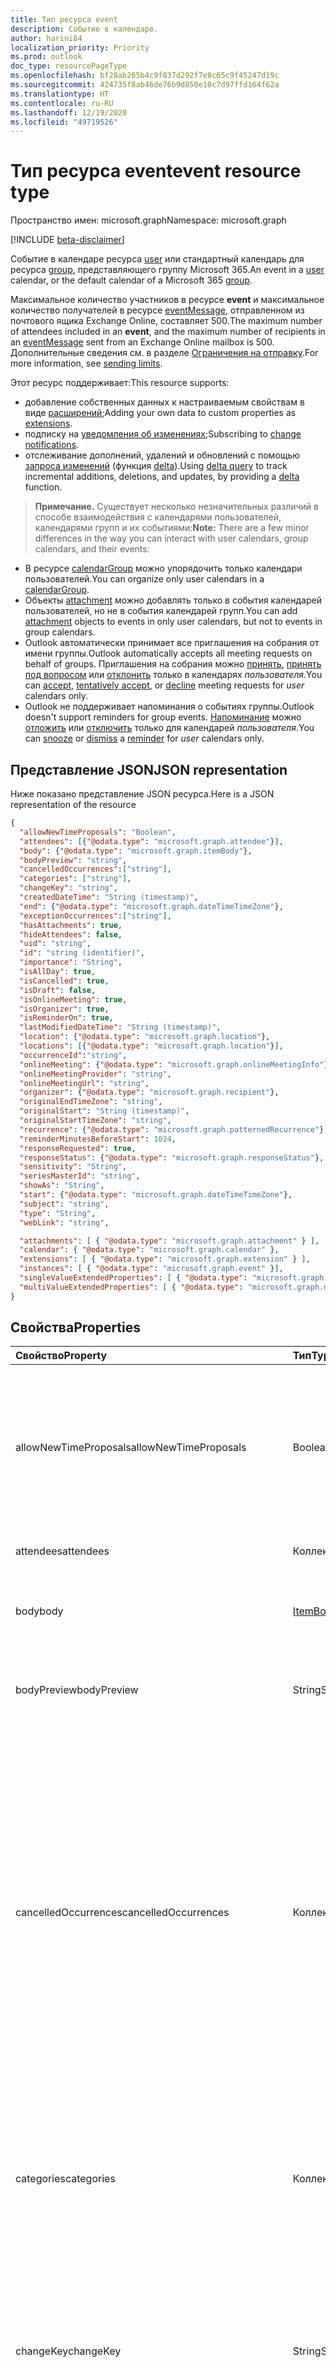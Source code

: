 ```yaml
---
title: Тип ресурса event
description: Событие в календаре.
author: harini84
localization_priority: Priority
ms.prod: outlook
doc_type: resourcePageType
ms.openlocfilehash: bf28ab265b4c9f837d292f7e8c65c9f45247d19c
ms.sourcegitcommit: 424735f8ab46de76b9d850e10c7d97ffd164f62a
ms.translationtype: HT
ms.contentlocale: ru-RU
ms.lasthandoff: 12/19/2020
ms.locfileid: "49719526"
---
```

# <a name="event-resource-type"></a><span data-ttu-id="b7db7-103">Тип ресурса event</span><span class="sxs-lookup"><span data-stu-id="b7db7-103">event resource type</span></span>

<span data-ttu-id="b7db7-104">Пространство имен: microsoft.graph</span><span class="sxs-lookup"><span data-stu-id="b7db7-104">Namespace: microsoft.graph</span></span>

[!INCLUDE [beta-disclaimer](../../includes/beta-disclaimer.md)]

<span data-ttu-id="b7db7-105">Событие в календаре ресурса [user](user.md) или стандартный календарь для ресурса [group](group.md), представляющего группу Microsoft 365.</span><span class="sxs-lookup"><span data-stu-id="b7db7-105">An event in a [user](user.md) calendar, or the default calendar of a Microsoft 365 [group](group.md).</span></span>

<span data-ttu-id="b7db7-106">Максимальное количество участников в ресурсе **event** и максимальное количество получателей в ресурсе [eventMessage](eventmessage.md), отправленном из почтового ящика Exchange Online, составляет 500.</span><span class="sxs-lookup"><span data-stu-id="b7db7-106">The maximum number of attendees included in an **event**, and the maximum number of recipients in an [eventMessage](eventmessage.md) sent from an Exchange Online mailbox is 500.</span></span> <span data-ttu-id="b7db7-107">Дополнительные сведения см. в разделе [Ограничения на отправку](/office365/servicedescriptions/exchange-online-service-description/exchange-online-limits#sending-limits).</span><span class="sxs-lookup"><span data-stu-id="b7db7-107">For more information, see [sending limits](/office365/servicedescriptions/exchange-online-service-description/exchange-online-limits#sending-limits).</span></span>

<span data-ttu-id="b7db7-108">Этот ресурс поддерживает:</span><span class="sxs-lookup"><span data-stu-id="b7db7-108">This resource supports:</span></span>

- <span data-ttu-id="b7db7-109">добавление собственных данных к настраиваемым свойствам в виде [расширений](/graph/extensibility-overview);</span><span class="sxs-lookup"><span data-stu-id="b7db7-109">Adding your own data to custom properties as [extensions](/graph/extensibility-overview).</span></span>
- <span data-ttu-id="b7db7-110">подписку на [уведомления об изменениях](/graph/webhooks);</span><span class="sxs-lookup"><span data-stu-id="b7db7-110">Subscribing to [change notifications](/graph/webhooks).</span></span>
- <span data-ttu-id="b7db7-111">отслеживание дополнений, удалений и обновлений с помощью [запроса изменений](/graph/delta-query-overview) (функция [delta](../api/event-delta.md)).</span><span class="sxs-lookup"><span data-stu-id="b7db7-111">Using [delta query](/graph/delta-query-overview) to track incremental additions, deletions, and updates, by providing a [delta](../api/event-delta.md) function.</span></span>

> <span data-ttu-id="b7db7-112">**Примечание.** Существует несколько незначительных различий в способе взаимодействия с календарями пользователей, календарями групп и их событиями:</span><span class="sxs-lookup"><span data-stu-id="b7db7-112">**Note:** There are a few minor differences in the way you can interact with user calendars, group calendars, and their events:</span></span>

- <span data-ttu-id="b7db7-113">В ресурсе [calendarGroup](calendargroup.md) можно упорядочить только календари пользователей.</span><span class="sxs-lookup"><span data-stu-id="b7db7-113">You can organize only user calendars in a [calendarGroup](calendargroup.md).</span></span>
- <span data-ttu-id="b7db7-114">Объекты [attachment](attachment.md) можно добавлять только в события календарей пользователей, но не в события календарей групп.</span><span class="sxs-lookup"><span data-stu-id="b7db7-114">You can add [attachment](attachment.md) objects to events in only user calendars, but not to events in group calendars.</span></span>
- <span data-ttu-id="b7db7-115">Outlook автоматически принимает все приглашения на собрания от имени группы.</span><span class="sxs-lookup"><span data-stu-id="b7db7-115">Outlook automatically accepts all meeting requests on behalf of groups.</span></span> <span data-ttu-id="b7db7-116">Приглашения на собрания можно [принять](../api/event-accept.md), [принять под вопросом](../api/event-tentativelyaccept.md) или [отклонить](../api/event-decline.md) только в календарях _пользователя_.</span><span class="sxs-lookup"><span data-stu-id="b7db7-116">You can [accept](../api/event-accept.md), [tentatively accept](../api/event-tentativelyaccept.md), or [decline](../api/event-decline.md)  meeting requests for _user_ calendars only.</span></span>
- <span data-ttu-id="b7db7-117">Outlook не поддерживает напоминания о событиях группы.</span><span class="sxs-lookup"><span data-stu-id="b7db7-117">Outlook doesn't support reminders for group events.</span></span> <span data-ttu-id="b7db7-118">[Напоминание](reminder.md) можно [отложить](../api/event-snoozereminder.md) или [отключить](../api/event-dismissreminder.md) только для календарей _пользователя_.</span><span class="sxs-lookup"><span data-stu-id="b7db7-118">You can [snooze](../api/event-snoozereminder.md) or [dismiss](../api/event-dismissreminder.md) a [reminder](reminder.md) for _user_ calendars only.</span></span>

## <a name="json-representation"></a><span data-ttu-id="b7db7-119">Представление JSON</span><span class="sxs-lookup"><span data-stu-id="b7db7-119">JSON representation</span></span>

<span data-ttu-id="b7db7-120">Ниже показано представление JSON ресурса.</span><span class="sxs-lookup"><span data-stu-id="b7db7-120">Here is a JSON representation of the resource</span></span>

<!-- {
  "blockType": "resource",
   "keyProperty": "id",
  "optionalProperties": [
    "attachments",
    "calendar",
    "extensions",
    "instances",
    "singleValueExtendedProperties",
    "multiValueExtendedProperties"
  ],
  "@odata.type": "microsoft.graph.event"
}-->

```json
{
  "allowNewTimeProposals": "Boolean",
  "attendees": [{"@odata.type": "microsoft.graph.attendee"}],
  "body": {"@odata.type": "microsoft.graph.itemBody"},
  "bodyPreview": "string",
  "cancelledOccurrences":["string"],
  "categories": ["string"],
  "changeKey": "string",
  "createdDateTime": "String (timestamp)",
  "end": {"@odata.type": "microsoft.graph.dateTimeTimeZone"},
  "exceptionOccurrences":["string"],
  "hasAttachments": true,
  "hideAttendees": false,
  "uid": "string",
  "id": "string (identifier)",
  "importance": "String",
  "isAllDay": true,
  "isCancelled": true,
  "isDraft": false,
  "isOnlineMeeting": true,
  "isOrganizer": true,
  "isReminderOn": true,  
  "lastModifiedDateTime": "String (timestamp)",
  "location": {"@odata.type": "microsoft.graph.location"},
  "locations": [{"@odata.type": "microsoft.graph.location"}],
  "occurrenceId":"string",
  "onlineMeeting": {"@odata.type": "microsoft.graph.onlineMeetingInfo"},
  "onlineMeetingProvider": "string",
  "onlineMeetingUrl": "string",
  "organizer": {"@odata.type": "microsoft.graph.recipient"},
  "originalEndTimeZone": "string",
  "originalStart": "String (timestamp)",
  "originalStartTimeZone": "string",
  "recurrence": {"@odata.type": "microsoft.graph.patternedRecurrence"},
  "reminderMinutesBeforeStart": 1024,
  "responseRequested": true,
  "responseStatus": {"@odata.type": "microsoft.graph.responseStatus"},
  "sensitivity": "String",
  "seriesMasterId": "string",
  "showAs": "String",
  "start": {"@odata.type": "microsoft.graph.dateTimeTimeZone"},
  "subject": "string",
  "type": "String",
  "webLink": "string",

  "attachments": [ { "@odata.type": "microsoft.graph.attachment" } ],
  "calendar": { "@odata.type": "microsoft.graph.calendar" },
  "extensions": [ { "@odata.type": "microsoft.graph.extension" } ],
  "instances": [ { "@odata.type": "microsoft.graph.event" }],
  "singleValueExtendedProperties": [ { "@odata.type": "microsoft.graph.singleValueLegacyExtendedProperty" }],
  "multiValueExtendedProperties": [ { "@odata.type": "microsoft.graph.multiValueLegacyExtendedProperty" }]
}

```
## <a name="properties"></a><span data-ttu-id="b7db7-121">Свойства</span><span class="sxs-lookup"><span data-stu-id="b7db7-121">Properties</span></span>
| <span data-ttu-id="b7db7-122">Свойство</span><span class="sxs-lookup"><span data-stu-id="b7db7-122">Property</span></span>     | <span data-ttu-id="b7db7-123">Тип</span><span class="sxs-lookup"><span data-stu-id="b7db7-123">Type</span></span>   |<span data-ttu-id="b7db7-124">Описание</span><span class="sxs-lookup"><span data-stu-id="b7db7-124">Description</span></span>|
|:---------------|:--------|:----------|
|<span data-ttu-id="b7db7-125">allowNewTimeProposals</span><span class="sxs-lookup"><span data-stu-id="b7db7-125">allowNewTimeProposals</span></span>| <span data-ttu-id="b7db7-126">Boolean</span><span class="sxs-lookup"><span data-stu-id="b7db7-126">Boolean</span></span> | <span data-ttu-id="b7db7-127">Значение `True`, если организатор собрания разрешает приглашенным предлагать новое время при ответе, в противном случае — `false`.</span><span class="sxs-lookup"><span data-stu-id="b7db7-127">`True` if the meeting organizer allows invitees to propose a new time when responding, `false` otherwise.</span></span> <span data-ttu-id="b7db7-128">Необязательный параметр.</span><span class="sxs-lookup"><span data-stu-id="b7db7-128">Optional.</span></span> <span data-ttu-id="b7db7-129">Значение по умолчанию: `true`.</span><span class="sxs-lookup"><span data-stu-id="b7db7-129">Default is `true`.</span></span> |
|<span data-ttu-id="b7db7-130">attendees</span><span class="sxs-lookup"><span data-stu-id="b7db7-130">attendees</span></span>|<span data-ttu-id="b7db7-131">Коллекция [Attendee](attendee.md)</span><span class="sxs-lookup"><span data-stu-id="b7db7-131">[Attendee](attendee.md) collection</span></span>|<span data-ttu-id="b7db7-132">Коллекция участников события.</span><span class="sxs-lookup"><span data-stu-id="b7db7-132">The collection of attendees for the event.</span></span>|
|<span data-ttu-id="b7db7-133">body</span><span class="sxs-lookup"><span data-stu-id="b7db7-133">body</span></span>|[<span data-ttu-id="b7db7-134">ItemBody</span><span class="sxs-lookup"><span data-stu-id="b7db7-134">ItemBody</span></span>](itembody.md)|<span data-ttu-id="b7db7-p105">Текст сообщения, связанного с событием. В формате HTML или текстовом формате.</span><span class="sxs-lookup"><span data-stu-id="b7db7-p105">The body of the message associated with the event. It can be in HTML or text format.</span></span>|
|<span data-ttu-id="b7db7-137">bodyPreview</span><span class="sxs-lookup"><span data-stu-id="b7db7-137">bodyPreview</span></span>|<span data-ttu-id="b7db7-138">String</span><span class="sxs-lookup"><span data-stu-id="b7db7-138">String</span></span>|<span data-ttu-id="b7db7-p106">Предварительный просмотр сообщения, связанного с событием. В текстовом формате.</span><span class="sxs-lookup"><span data-stu-id="b7db7-p106">The preview of the message associated with the event. It is in text format.</span></span>|
|<span data-ttu-id="b7db7-141">cancelledOccurrences</span><span class="sxs-lookup"><span data-stu-id="b7db7-141">cancelledOccurrences</span></span>|<span data-ttu-id="b7db7-142">Коллекция String</span><span class="sxs-lookup"><span data-stu-id="b7db7-142">String collection</span></span>|<span data-ttu-id="b7db7-143">Содержит значения свойства **occurrenceId** отмененных экземпляров в повторяющемся ряду, если событие является основным в этом ряду.</span><span class="sxs-lookup"><span data-stu-id="b7db7-143">Contains **occurrenceId** property values of cancelled instances in a recurring series, if the event is the series master.</span></span> <span data-ttu-id="b7db7-144">Отмененные экземпляры в повторяющемся ряду называются cancelledOccurences.</span><span class="sxs-lookup"><span data-stu-id="b7db7-144">Instances in a recurring series that are cancelled are called cancelledOccurences.</span></span><br><br><span data-ttu-id="b7db7-145">Возвращается только для $select в операции [Get](../api/event-get.md), в которой указывается идентификатор основного события в ряду (т. е. значение свойства seriesMasterId).</span><span class="sxs-lookup"><span data-stu-id="b7db7-145">Returned only on $select in a [Get](../api/event-get.md) operation which specifies the id of a series master event (that is, the seriesMasterId property value).</span></span>|
|<span data-ttu-id="b7db7-146">categories</span><span class="sxs-lookup"><span data-stu-id="b7db7-146">categories</span></span>|<span data-ttu-id="b7db7-147">Коллекция String</span><span class="sxs-lookup"><span data-stu-id="b7db7-147">String collection</span></span>|<span data-ttu-id="b7db7-148">Категории, связанные с событием.</span><span class="sxs-lookup"><span data-stu-id="b7db7-148">The categories associated with the event.</span></span> <span data-ttu-id="b7db7-149">Каждая категория соответствует свойству **displayName** объекта [outlookCategory](outlookcategory.md), определенного для пользователя.</span><span class="sxs-lookup"><span data-stu-id="b7db7-149">Each category corresponds to the **displayName** property of an [outlookCategory](outlookcategory.md) defined for the user.</span></span>|
|<span data-ttu-id="b7db7-150">changeKey</span><span class="sxs-lookup"><span data-stu-id="b7db7-150">changeKey</span></span>|<span data-ttu-id="b7db7-151">String</span><span class="sxs-lookup"><span data-stu-id="b7db7-151">String</span></span>|<span data-ttu-id="b7db7-p109">Указывает версию объекта события. При каждом изменении события также меняется значение ChangeKey. Благодаря этому Exchange может применять изменения к правильной версии объекта.</span><span class="sxs-lookup"><span data-stu-id="b7db7-p109">Identifies the version of the event object. Every time the event is changed, ChangeKey changes as well. This allows Exchange to apply changes to the correct version of the object.</span></span>|
|<span data-ttu-id="b7db7-155">createdDateTime</span><span class="sxs-lookup"><span data-stu-id="b7db7-155">createdDateTime</span></span>|<span data-ttu-id="b7db7-156">DateTimeOffset</span><span class="sxs-lookup"><span data-stu-id="b7db7-156">DateTimeOffset</span></span>|<span data-ttu-id="b7db7-p110">Тип Timestamp представляет сведения о времени и дате с использованием формата ISO 8601 (всегда используется формат UTC). Например, значение полуночи 1 января 2014 г. в формате UTC выглядит так: `'2014-01-01T00:00:00Z'`.</span><span class="sxs-lookup"><span data-stu-id="b7db7-p110">The Timestamp type represents date and time information using ISO 8601 format and is always in UTC time. For example, midnight UTC on Jan 1, 2014 would look like this: `'2014-01-01T00:00:00Z'`</span></span>|
|<span data-ttu-id="b7db7-159">end</span><span class="sxs-lookup"><span data-stu-id="b7db7-159">end</span></span>|[<span data-ttu-id="b7db7-160">DateTimeTimeZone</span><span class="sxs-lookup"><span data-stu-id="b7db7-160">DateTimeTimeZone</span></span>](datetimetimezone.md)|<span data-ttu-id="b7db7-161">Дата, время и часовой пояс завершения события.</span><span class="sxs-lookup"><span data-stu-id="b7db7-161">The date, time, and time zone that the event ends.</span></span> <span data-ttu-id="b7db7-162">По умолчанию время завершения указано в формате UTC.</span><span class="sxs-lookup"><span data-stu-id="b7db7-162">By default, the end time is in UTC.</span></span>|
|<span data-ttu-id="b7db7-163">exceptionOccurrences</span><span class="sxs-lookup"><span data-stu-id="b7db7-163">exceptionOccurrences</span></span>|<span data-ttu-id="b7db7-164">Коллекция String</span><span class="sxs-lookup"><span data-stu-id="b7db7-164">String collection</span></span>|<span data-ttu-id="b7db7-165">Содержит значения свойства **id** экземпляров событий, которые являются исключениями в повторяющемся ряду.</span><span class="sxs-lookup"><span data-stu-id="b7db7-165">Contains the **id** property values of the event instances that are exceptions in a recurring series.</span></span><br><span data-ttu-id="b7db7-166">Исключения могут отличаться от других вхождений в повторяющемся ряду, таких как тема, время начала или окончания и участники.</span><span class="sxs-lookup"><span data-stu-id="b7db7-166">Exceptions can differ from other occurrences in a recurring series, such as the subject, start or end times, or attendees.</span></span> <span data-ttu-id="b7db7-167">Исключения не включают отмененные вхождения.</span><span class="sxs-lookup"><span data-stu-id="b7db7-167">Exceptions do not include cancelled occurrences.</span></span><br><br><span data-ttu-id="b7db7-168">Возвращается только для $select и $expand в операции [GET](../api/event-get.md), в которой указывается идентификатор основного события в ряду (т. е. значение свойства seriesMasterId).</span><span class="sxs-lookup"><span data-stu-id="b7db7-168">Returned only on $select and $expand in a [GET](../api/event-get.md) operation which specifies the id of a series master event (that is, the seriesMasterId property value).</span></span>|
|<span data-ttu-id="b7db7-169">hasAttachments</span><span class="sxs-lookup"><span data-stu-id="b7db7-169">hasAttachments</span></span>|<span data-ttu-id="b7db7-170">Boolean</span><span class="sxs-lookup"><span data-stu-id="b7db7-170">Boolean</span></span>|<span data-ttu-id="b7db7-171">Задайте значение true, если у события есть вложения.</span><span class="sxs-lookup"><span data-stu-id="b7db7-171">Set to true if the event has attachments.</span></span>|
|<span data-ttu-id="b7db7-172">hideAttendees</span><span class="sxs-lookup"><span data-stu-id="b7db7-172">hideAttendees</span></span>|<span data-ttu-id="b7db7-173">Boolean</span><span class="sxs-lookup"><span data-stu-id="b7db7-173">Boolean</span></span>|<span data-ttu-id="b7db7-174">Если присвоено значение `true`, каждый участник видит только себя в приглашении на собрание и списке собрания **Отслеживание**.</span><span class="sxs-lookup"><span data-stu-id="b7db7-174">When set to `true`, each attendee only sees themselves in the meeting request and meeting **Tracking** list.</span></span> <span data-ttu-id="b7db7-175">Значение по умолчанию: false.</span><span class="sxs-lookup"><span data-stu-id="b7db7-175">Default is false.</span></span>|
|<span data-ttu-id="b7db7-176">id</span><span class="sxs-lookup"><span data-stu-id="b7db7-176">id</span></span>|<span data-ttu-id="b7db7-177">String</span><span class="sxs-lookup"><span data-stu-id="b7db7-177">String</span></span>| <span data-ttu-id="b7db7-178">Уникальный идентификатор события.</span><span class="sxs-lookup"><span data-stu-id="b7db7-178">Unique identifier for the event.</span></span> <span data-ttu-id="b7db7-179">[!INCLUDE [outlook-beta-id](../../includes/outlook-beta-id.md)] Только для чтения.</span><span class="sxs-lookup"><span data-stu-id="b7db7-179">[!INCLUDE [outlook-beta-id](../../includes/outlook-beta-id.md)] Read-only.</span></span> |
|<span data-ttu-id="b7db7-180">importance</span><span class="sxs-lookup"><span data-stu-id="b7db7-180">importance</span></span>|<span data-ttu-id="b7db7-181">String</span><span class="sxs-lookup"><span data-stu-id="b7db7-181">String</span></span>|<span data-ttu-id="b7db7-182">Важность события.</span><span class="sxs-lookup"><span data-stu-id="b7db7-182">The importance of the event.</span></span> <span data-ttu-id="b7db7-183">Возможные значения: `low`, `normal`, `high`.</span><span class="sxs-lookup"><span data-stu-id="b7db7-183">Possible values are: `low`, `normal`, `high`.</span></span>|
|<span data-ttu-id="b7db7-184">isAllDay</span><span class="sxs-lookup"><span data-stu-id="b7db7-184">isAllDay</span></span>|<span data-ttu-id="b7db7-185">Boolean</span><span class="sxs-lookup"><span data-stu-id="b7db7-185">Boolean</span></span>|<span data-ttu-id="b7db7-186">Задайте значение true, если событие длится весь день.</span><span class="sxs-lookup"><span data-stu-id="b7db7-186">Set to true if the event lasts all day.</span></span> <span data-ttu-id="b7db7-187">Если значение равно true, то независимо от того, один или несколько дней длится событие, время его начала и окончания должно быть установлено на полночь в одном и том же часовом поясе.</span><span class="sxs-lookup"><span data-stu-id="b7db7-187">If true, regardless of whether it's a single-day or multi-day event, start and end time must be set to midnight and be in the same time zone.</span></span>|
|<span data-ttu-id="b7db7-188">isCancelled</span><span class="sxs-lookup"><span data-stu-id="b7db7-188">isCancelled</span></span>|<span data-ttu-id="b7db7-189">Boolean</span><span class="sxs-lookup"><span data-stu-id="b7db7-189">Boolean</span></span>|<span data-ttu-id="b7db7-190">Задайте значение true, если событие отменено.</span><span class="sxs-lookup"><span data-stu-id="b7db7-190">Set to true if the event has been canceled.</span></span>|
|<span data-ttu-id="b7db7-191">isDraft</span><span class="sxs-lookup"><span data-stu-id="b7db7-191">isDraft</span></span>|<span data-ttu-id="b7db7-192">Логический</span><span class="sxs-lookup"><span data-stu-id="b7db7-192">Boolean</span></span>|<span data-ttu-id="b7db7-193">Присвоено значение true, если пользователь обновил собрание в Outlook, но не отправил обновления участникам.</span><span class="sxs-lookup"><span data-stu-id="b7db7-193">Set to true if the user has updated the meeting in Outlook but has not sent the updates to attendees.</span></span> <span data-ttu-id="b7db7-194">Присвоено значение false, если все изменения отправлены или событие является встречей без участников.</span><span class="sxs-lookup"><span data-stu-id="b7db7-194">Set to false if all changes have been sent, or if the event is an appointment without any attendees.</span></span>|
|<span data-ttu-id="b7db7-195">isOnlineMeeting</span><span class="sxs-lookup"><span data-stu-id="b7db7-195">isOnlineMeeting</span></span>|<span data-ttu-id="b7db7-196">Логический</span><span class="sxs-lookup"><span data-stu-id="b7db7-196">Boolean</span></span>| <span data-ttu-id="b7db7-197">`True`, если событие содержит информацию о собрании по сети (т. е. **onlineMeeting** указывает на ресурс [onlineMeetingInfo](onlinemeetinginfo.md)), в противном случае — `false`.</span><span class="sxs-lookup"><span data-stu-id="b7db7-197">`True` if this event has online meeting information (that is, **onlineMeeting** points to an [onlineMeetingInfo](onlinemeetinginfo.md) resource), `false` otherwise.</span></span> <span data-ttu-id="b7db7-198">Значение по умолчанию — `false` (**onlineMeeting** — `null`).</span><span class="sxs-lookup"><span data-stu-id="b7db7-198">Default is `false` (**onlineMeeting** is `null`).</span></span> <span data-ttu-id="b7db7-199">Необязательное свойство.</span><span class="sxs-lookup"><span data-stu-id="b7db7-199">Optional.</span></span> <br> <span data-ttu-id="b7db7-200">После настройки **isOnlineMeeting** на `true` Microsoft Graph инициализирует **onlineMeeting**.</span><span class="sxs-lookup"><span data-stu-id="b7db7-200">After you set **isOnlineMeeting** to `true`, Microsoft Graph initializes **onlineMeeting**.</span></span> <span data-ttu-id="b7db7-201">Outlook будет игнорировать любые последующие изменения **isOnlineMeeting**, и собрание останется доступным по сети.</span><span class="sxs-lookup"><span data-stu-id="b7db7-201">Subsequently Outlook ignores any further changes to **isOnlineMeeting**, and the meeting remains available online.</span></span> |
|<span data-ttu-id="b7db7-202">isOrganizer</span><span class="sxs-lookup"><span data-stu-id="b7db7-202">isOrganizer</span></span>|<span data-ttu-id="b7db7-203">Boolean</span><span class="sxs-lookup"><span data-stu-id="b7db7-203">Boolean</span></span>|<span data-ttu-id="b7db7-204">Присвоено значение true, если владелец календаря (указанный свойством **owner** объекта [calendar](calendar.md)) является организатором события (определятся свойством **organizer** объекта **event**).</span><span class="sxs-lookup"><span data-stu-id="b7db7-204">Set to true if the calendar owner (specified by the **owner** property of the [calendar](calendar.md)) is the organizer of the event (specified by the **organizer** property of the **event**).</span></span> <span data-ttu-id="b7db7-205">Это также применимо, если делегат организовал событие от имени владельца.</span><span class="sxs-lookup"><span data-stu-id="b7db7-205">This also applies if a delegate organized the event on behalf of the owner.</span></span>|
|<span data-ttu-id="b7db7-206">isReminderOn</span><span class="sxs-lookup"><span data-stu-id="b7db7-206">isReminderOn</span></span>|<span data-ttu-id="b7db7-207">Boolean</span><span class="sxs-lookup"><span data-stu-id="b7db7-207">Boolean</span></span>|<span data-ttu-id="b7db7-208">Задайте значение true, если установлено напоминание пользователю о событии.</span><span class="sxs-lookup"><span data-stu-id="b7db7-208">Set to true if an alert is set to remind the user of the event.</span></span>|
|<span data-ttu-id="b7db7-209">lastModifiedDateTime</span><span class="sxs-lookup"><span data-stu-id="b7db7-209">lastModifiedDateTime</span></span>|<span data-ttu-id="b7db7-210">DateTimeOffset</span><span class="sxs-lookup"><span data-stu-id="b7db7-210">DateTimeOffset</span></span>|<span data-ttu-id="b7db7-p121">Тип Timestamp представляет сведения о времени и дате с использованием формата ISO 8601 (всегда используется формат UTC). Например, значение полуночи 1 января 2014 г. в формате UTC выглядит так: `'2014-01-01T00:00:00Z'`.</span><span class="sxs-lookup"><span data-stu-id="b7db7-p121">The Timestamp type represents date and time information using ISO 8601 format and is always in UTC time. For example, midnight UTC on Jan 1, 2014 would look like this: `'2014-01-01T00:00:00Z'`</span></span>|
|<span data-ttu-id="b7db7-213">location</span><span class="sxs-lookup"><span data-stu-id="b7db7-213">location</span></span>|[<span data-ttu-id="b7db7-214">Location</span><span class="sxs-lookup"><span data-stu-id="b7db7-214">Location</span></span>](location.md)|<span data-ttu-id="b7db7-215">Место проведения события.</span><span class="sxs-lookup"><span data-stu-id="b7db7-215">The location of the event.</span></span>|
|<span data-ttu-id="b7db7-216">locations</span><span class="sxs-lookup"><span data-stu-id="b7db7-216">locations</span></span>|<span data-ttu-id="b7db7-217">Коллекция [Location](location.md)</span><span class="sxs-lookup"><span data-stu-id="b7db7-217">[Location](location.md) collection</span></span>|<span data-ttu-id="b7db7-218">Места проведения события или участия в нем.</span><span class="sxs-lookup"><span data-stu-id="b7db7-218">The locations where the event is held or attended from.</span></span> <span data-ttu-id="b7db7-219">Свойства **location** и **locations** всегда совпадают друг с другом.</span><span class="sxs-lookup"><span data-stu-id="b7db7-219">The **location** and **locations** properties always correspond with each other.</span></span> <span data-ttu-id="b7db7-220">Если вы обновите свойство **location**, предыдущие места в коллекции **locations** будут удалены и заменены новым значением **location**.</span><span class="sxs-lookup"><span data-stu-id="b7db7-220">If you update the **location** property, any prior locations in the **locations** collection would be removed and replaced by the new **location** value.</span></span> |
|<span data-ttu-id="b7db7-221">occurrenceId</span><span class="sxs-lookup"><span data-stu-id="b7db7-221">occurrenceId</span></span>|<span data-ttu-id="b7db7-222">String</span><span class="sxs-lookup"><span data-stu-id="b7db7-222">String</span></span>|<span data-ttu-id="b7db7-223">Идентификатор вхождения в повторяющемся ряду событий.</span><span class="sxs-lookup"><span data-stu-id="b7db7-223">An identifier for an occurrence in a recurring event series.</span></span> <span data-ttu-id="b7db7-224">Значение NULL, если событие не является частью повторяющегося ряда.</span><span class="sxs-lookup"><span data-stu-id="b7db7-224">Null if the event is not part of a recurring series.</span></span><br><br><span data-ttu-id="b7db7-225">Формат значения свойства — OID.{seriesMasterId-value}.{occurrence-start-date}.</span><span class="sxs-lookup"><span data-stu-id="b7db7-225">The format of the property value is OID.{seriesMasterId-value}.{occurrence-start-date}.</span></span> <span data-ttu-id="b7db7-226">Часовым поясом для {occurrence-start-date} является свойство recurrenceTimeZone, определенное для соответствующего [recurrenceRange](recurrencerange.md).</span><span class="sxs-lookup"><span data-stu-id="b7db7-226">The time zone for {occurrence-start-date} is the recurrenceTimeZone property defined for the corresponding [recurrenceRange](recurrencerange.md).</span></span><br><br><span data-ttu-id="b7db7-227">Это свойство может определять вхождение в повторяющемся ряду, в том числе измененное или отмененное.</span><span class="sxs-lookup"><span data-stu-id="b7db7-227">This property can identify any occurrence in a recurring series, including an occurrence that has been modified or cancelled.</span></span> <span data-ttu-id="b7db7-228">Это свойство можно использовать для выполнения всех операций, которые поддерживаются вхождениями в повторяющемся ряду.</span><span class="sxs-lookup"><span data-stu-id="b7db7-228">You can use this property to perform all operations supported by occurrences in the recurring series.</span></span>|
|<span data-ttu-id="b7db7-229">onlineMeeting</span><span class="sxs-lookup"><span data-stu-id="b7db7-229">onlineMeeting</span></span>|[<span data-ttu-id="b7db7-230">OnlineMeetingInfo</span><span class="sxs-lookup"><span data-stu-id="b7db7-230">OnlineMeetingInfo</span></span>](onlinemeetinginfo.md)| <span data-ttu-id="b7db7-231">Сведения, необходимые участнику, чтобы присоединиться к собранию по сети.</span><span class="sxs-lookup"><span data-stu-id="b7db7-231">Details for an attendee to join the meeting online.</span></span> <span data-ttu-id="b7db7-232">Значение по умолчанию — null.</span><span class="sxs-lookup"><span data-stu-id="b7db7-232">Default is null.</span></span> <span data-ttu-id="b7db7-233">Только для чтения.</span><span class="sxs-lookup"><span data-stu-id="b7db7-233">Read-only.</span></span> <br><span data-ttu-id="b7db7-234">После настройки свойств **isOnlineMeeting** и **onlineMeetingProvider** для разрешения собрания по сети Microsoft Graph инициализирует **onlineMeeting**.</span><span class="sxs-lookup"><span data-stu-id="b7db7-234">After you set the **isOnlineMeeting** and **onlineMeetingProvider** properties to enable a meeting online, Microsoft Graph initializes **onlineMeeting**.</span></span> <span data-ttu-id="b7db7-235">После завершения настройки собрание останется доступным по сети, и вы не сможете изменить свойства **isOnlineMeeting**, **onlineMeetingProvider** и **onlneMeeting**.</span><span class="sxs-lookup"><span data-stu-id="b7db7-235">When set, the meeting remains available online, and you cannot change the **isOnlineMeeting**, **onlineMeetingProvider**, and **onlneMeeting** properties again.</span></span>|
|<span data-ttu-id="b7db7-236">onlineMeetingProvider</span><span class="sxs-lookup"><span data-stu-id="b7db7-236">onlineMeetingProvider</span></span>|<span data-ttu-id="b7db7-237">onlineMeetingProviderType</span><span class="sxs-lookup"><span data-stu-id="b7db7-237">onlineMeetingProviderType</span></span>| <span data-ttu-id="b7db7-238">Представляет поставщика службы собраний по сети.</span><span class="sxs-lookup"><span data-stu-id="b7db7-238">Represents the online meeting service provider.</span></span> <span data-ttu-id="b7db7-239">По умолчанию **onlineMeetingProvider** — `unknown`.</span><span class="sxs-lookup"><span data-stu-id="b7db7-239">By default, **onlineMeetingProvider** is `unknown`.</span></span> <span data-ttu-id="b7db7-240">Возможные значения: `unknown`, `teamsForBusiness`, `skypeForBusiness` и `skypeForConsumer`.</span><span class="sxs-lookup"><span data-stu-id="b7db7-240">The possible values are `unknown`, `teamsForBusiness`, `skypeForBusiness`, and `skypeForConsumer`.</span></span> <span data-ttu-id="b7db7-241">Необязательное свойство.</span><span class="sxs-lookup"><span data-stu-id="b7db7-241">Optional.</span></span> <br> <span data-ttu-id="b7db7-242">После настройки **onlineMeetingProvider** Microsoft Graph инициализирует **onlineMeeting**.</span><span class="sxs-lookup"><span data-stu-id="b7db7-242">After you set **onlineMeetingProvider**, Microsoft Graph initializes **onlineMeeting**.</span></span> <span data-ttu-id="b7db7-243">После этого вы не сможете изменить **onlineMeetingProvider** и собрание останется доступным по сети.</span><span class="sxs-lookup"><span data-stu-id="b7db7-243">Subsequently you cannot change **onlineMeetingProvider** again, and the meeting remains available online.</span></span> |
|<span data-ttu-id="b7db7-244">onlineMeetingUrl</span><span class="sxs-lookup"><span data-stu-id="b7db7-244">onlineMeetingUrl</span></span>|<span data-ttu-id="b7db7-245">String</span><span class="sxs-lookup"><span data-stu-id="b7db7-245">String</span></span>|<span data-ttu-id="b7db7-246">URL-адрес для собрания по сети.</span><span class="sxs-lookup"><span data-stu-id="b7db7-246">A URL for an online meeting.</span></span> <span data-ttu-id="b7db7-247">Свойство будет задано только в том случае, если организатор определяет в Outlook, что событие является собранием по сети, например в Skype.</span><span class="sxs-lookup"><span data-stu-id="b7db7-247">The property is set only when an organizer specifies in Outlook that an event is an online meeting such as Skype.</span></span> <span data-ttu-id="b7db7-248">Только для чтения.</span><span class="sxs-lookup"><span data-stu-id="b7db7-248">Read-only.</span></span><br><span data-ttu-id="b7db7-249">Чтобы получить доступ к URL-адресу и присоединиться к собранию по сети, воспользуйтесь **joinUrl**, который предоставляется через свойство **event**, **onlineMeeting**.</span><span class="sxs-lookup"><span data-stu-id="b7db7-249">To access the URL to join an online meeting, use **joinUrl** which is exposed via the **onlineMeeting** property of the **event**.</span></span> <span data-ttu-id="b7db7-250">В дальнейшем использовать свойство **onlineMeetingUrl** не рекомендуется.</span><span class="sxs-lookup"><span data-stu-id="b7db7-250">The **onlineMeetingUrl** property will be deprecated in the future.</span></span> |
|<span data-ttu-id="b7db7-251">organizer</span><span class="sxs-lookup"><span data-stu-id="b7db7-251">organizer</span></span>|[<span data-ttu-id="b7db7-252">Recipient</span><span class="sxs-lookup"><span data-stu-id="b7db7-252">Recipient</span></span>](recipient.md)|<span data-ttu-id="b7db7-253">Организатор события.</span><span class="sxs-lookup"><span data-stu-id="b7db7-253">The organizer of the event.</span></span>|
|<span data-ttu-id="b7db7-254">originalEndTimeZone</span><span class="sxs-lookup"><span data-stu-id="b7db7-254">originalEndTimeZone</span></span>|<span data-ttu-id="b7db7-255">String</span><span class="sxs-lookup"><span data-stu-id="b7db7-255">String</span></span>|<span data-ttu-id="b7db7-256">Часовой пояс завершения, указанный при создании события.</span><span class="sxs-lookup"><span data-stu-id="b7db7-256">The end time zone that was set when the event was created.</span></span> <span data-ttu-id="b7db7-257">Значение `tzone://Microsoft/Custom` указывает, что традиционный часовой пояс был задан в классическом приложении Outlook.</span><span class="sxs-lookup"><span data-stu-id="b7db7-257">A value of `tzone://Microsoft/Custom` indicates that a legacy custom time zone was set in desktop Outlook.</span></span>|
|<span data-ttu-id="b7db7-258">originalStart</span><span class="sxs-lookup"><span data-stu-id="b7db7-258">originalStart</span></span>|<span data-ttu-id="b7db7-259">DateTimeOffset</span><span class="sxs-lookup"><span data-stu-id="b7db7-259">DateTimeOffset</span></span>|<span data-ttu-id="b7db7-p133">Тип Timestamp представляет сведения о времени и дате с использованием формата ISO 8601 (всегда используется формат UTC). Например, значение полуночи 1 января 2014 г. в формате UTC выглядит так: `'2014-01-01T00:00:00Z'`.</span><span class="sxs-lookup"><span data-stu-id="b7db7-p133">The Timestamp type represents date and time information using ISO 8601 format and is always in UTC time. For example, midnight UTC on Jan 1, 2014 would look like this: `'2014-01-01T00:00:00Z'`</span></span>|
|<span data-ttu-id="b7db7-262">originalStartTimeZone</span><span class="sxs-lookup"><span data-stu-id="b7db7-262">originalStartTimeZone</span></span>|<span data-ttu-id="b7db7-263">String</span><span class="sxs-lookup"><span data-stu-id="b7db7-263">String</span></span>|<span data-ttu-id="b7db7-p134">Часовой пояс начала события, указанный при его создании. Значение `tzone://Microsoft/Custom` указывает, что в классическом приложении Outlook задан традиционный пользовательский часовой пояс.</span><span class="sxs-lookup"><span data-stu-id="b7db7-p134">The start time zone that was set when the event was created. A value of `tzone://Microsoft/Custom` indicates that a legacy custom time zone was set in desktop Outlook.</span></span>|
|<span data-ttu-id="b7db7-266">recurrence</span><span class="sxs-lookup"><span data-stu-id="b7db7-266">recurrence</span></span>|[<span data-ttu-id="b7db7-267">PatternedRecurrence</span><span class="sxs-lookup"><span data-stu-id="b7db7-267">PatternedRecurrence</span></span>](patternedrecurrence.md)|<span data-ttu-id="b7db7-268">Расписание повторения события.</span><span class="sxs-lookup"><span data-stu-id="b7db7-268">The recurrence pattern for the event.</span></span>|
|<span data-ttu-id="b7db7-269">reminderMinutesBeforeStart</span><span class="sxs-lookup"><span data-stu-id="b7db7-269">reminderMinutesBeforeStart</span></span>|<span data-ttu-id="b7db7-270">Int32</span><span class="sxs-lookup"><span data-stu-id="b7db7-270">Int32</span></span>|<span data-ttu-id="b7db7-271">Позволяет указать, за сколько минут до начала события появляется напоминание.</span><span class="sxs-lookup"><span data-stu-id="b7db7-271">The number of minutes before the event start time that the reminder alert occurs.</span></span>|
|<span data-ttu-id="b7db7-272">responseRequested</span><span class="sxs-lookup"><span data-stu-id="b7db7-272">responseRequested</span></span>|<span data-ttu-id="b7db7-273">Логический</span><span class="sxs-lookup"><span data-stu-id="b7db7-273">Boolean</span></span>|<span data-ttu-id="b7db7-274">По умолчанию используется значение true, означающее, что организатор запрашивает у приглашенного отправку ответа для события.</span><span class="sxs-lookup"><span data-stu-id="b7db7-274">Default is true, which represents the organizer would like an invitee to send a response to the event.</span></span>|
|<span data-ttu-id="b7db7-275">responseStatus</span><span class="sxs-lookup"><span data-stu-id="b7db7-275">responseStatus</span></span>|[<span data-ttu-id="b7db7-276">ResponseStatus</span><span class="sxs-lookup"><span data-stu-id="b7db7-276">ResponseStatus</span></span>](responsestatus.md)|<span data-ttu-id="b7db7-277">Указывает тип отклика, отправленного в ответ на сообщение о событии.</span><span class="sxs-lookup"><span data-stu-id="b7db7-277">Indicates the type of response sent in response to an event message.</span></span>|
|<span data-ttu-id="b7db7-278">sensitivity</span><span class="sxs-lookup"><span data-stu-id="b7db7-278">sensitivity</span></span>|<span data-ttu-id="b7db7-279">String</span><span class="sxs-lookup"><span data-stu-id="b7db7-279">String</span></span>| <span data-ttu-id="b7db7-280">Возможные значения: `normal`, `personal`, `private`, `confidential`.</span><span class="sxs-lookup"><span data-stu-id="b7db7-280">Possible values are: `normal`, `personal`, `private`, `confidential`.</span></span>|
|<span data-ttu-id="b7db7-281">seriesMasterId</span><span class="sxs-lookup"><span data-stu-id="b7db7-281">seriesMasterId</span></span>|<span data-ttu-id="b7db7-282">String</span><span class="sxs-lookup"><span data-stu-id="b7db7-282">String</span></span>|<span data-ttu-id="b7db7-283">Идентификатор для элемента образца повторяющегося ряда, если это событие входит в повторяющийся ряд.</span><span class="sxs-lookup"><span data-stu-id="b7db7-283">The ID for the recurring series master item, if this event is part of a recurring series.</span></span>|
|<span data-ttu-id="b7db7-284">showAs</span><span class="sxs-lookup"><span data-stu-id="b7db7-284">showAs</span></span>|<span data-ttu-id="b7db7-285">String</span><span class="sxs-lookup"><span data-stu-id="b7db7-285">String</span></span>|<span data-ttu-id="b7db7-286">Отображаемое состояние.</span><span class="sxs-lookup"><span data-stu-id="b7db7-286">The status to show.</span></span> <span data-ttu-id="b7db7-287">Возможные значения: `free`, `tentative`, `busy`, `oof`, `workingElsewhere`, `unknown`.</span><span class="sxs-lookup"><span data-stu-id="b7db7-287">Possible values are: `free`, `tentative`, `busy`, `oof`, `workingElsewhere`, `unknown`.</span></span>|
|<span data-ttu-id="b7db7-288">start</span><span class="sxs-lookup"><span data-stu-id="b7db7-288">start</span></span>|[<span data-ttu-id="b7db7-289">DateTimeTimeZone</span><span class="sxs-lookup"><span data-stu-id="b7db7-289">DateTimeTimeZone</span></span>](datetimetimezone.md)|<span data-ttu-id="b7db7-290">Дата, время и часовой пояс начала события.</span><span class="sxs-lookup"><span data-stu-id="b7db7-290">The start date, time, and time zone of the event.</span></span> <span data-ttu-id="b7db7-291">По умолчанию время начала указано в формате UTC.</span><span class="sxs-lookup"><span data-stu-id="b7db7-291">By default, the start time is in UTC.</span></span>|
|<span data-ttu-id="b7db7-292">subject</span><span class="sxs-lookup"><span data-stu-id="b7db7-292">subject</span></span>|<span data-ttu-id="b7db7-293">String</span><span class="sxs-lookup"><span data-stu-id="b7db7-293">String</span></span>|<span data-ttu-id="b7db7-294">Текст в строке темы сообщения о событии.</span><span class="sxs-lookup"><span data-stu-id="b7db7-294">The text of the event's subject line.</span></span>|
|<span data-ttu-id="b7db7-295">transactionId</span><span class="sxs-lookup"><span data-stu-id="b7db7-295">transactionId</span></span>|<span data-ttu-id="b7db7-296">Строка</span><span class="sxs-lookup"><span data-stu-id="b7db7-296">String</span></span>|<span data-ttu-id="b7db7-297">Настраиваемый идентификатор, указанный клиентским приложением серверу во избежание лишних операций [POST](../api/calendar-post-events.md) в том случае, если клиент попробует снова создать одно и то же событие.</span><span class="sxs-lookup"><span data-stu-id="b7db7-297">A custom identifier specified by a client app for the server to avoid redundant [POST](../api/calendar-post-events.md) operations in case of client retries to create the same event.</span></span> <span data-ttu-id="b7db7-298">Это полезно в тех случаях, когда из-за плохого сетевого подключения клиент отключается, не успев получить от сервера ответ на предыдущий запрос клиента на создание события.</span><span class="sxs-lookup"><span data-stu-id="b7db7-298">This is useful when low network connectivity causes the client to time out before receiving a response from the server for the client's prior create-event request.</span></span> <span data-ttu-id="b7db7-299">После того, как при создании события вы настроили **transactionId**, вы можете изменить **transactionId** в последующем обновлении.</span><span class="sxs-lookup"><span data-stu-id="b7db7-299">After you set **transactionId** when creating an event, you cannot change **transactionId** in a subsequent update.</span></span> <span data-ttu-id="b7db7-300">Это свойство возвращается только в полезных данных ответа, если такая настройка была сделана в приложении.</span><span class="sxs-lookup"><span data-stu-id="b7db7-300">This property is only returned in a response payload if an app has set it.</span></span> <span data-ttu-id="b7db7-301">Необязательное свойство.</span><span class="sxs-lookup"><span data-stu-id="b7db7-301">Optional.</span></span>|
|<span data-ttu-id="b7db7-302">type</span><span class="sxs-lookup"><span data-stu-id="b7db7-302">type</span></span>|<span data-ttu-id="b7db7-303">String</span><span class="sxs-lookup"><span data-stu-id="b7db7-303">String</span></span>|<span data-ttu-id="b7db7-304">Тип события.</span><span class="sxs-lookup"><span data-stu-id="b7db7-304">The event type.</span></span> <span data-ttu-id="b7db7-305">Возможные значения: `singleInstance`, `occurrence`, `exception`, `seriesMaster`.</span><span class="sxs-lookup"><span data-stu-id="b7db7-305">Possible values are: `singleInstance`, `occurrence`, `exception`, `seriesMaster`.</span></span> <span data-ttu-id="b7db7-306">Только для чтения</span><span class="sxs-lookup"><span data-stu-id="b7db7-306">Read-only</span></span>|
|<span data-ttu-id="b7db7-307">uid</span><span class="sxs-lookup"><span data-stu-id="b7db7-307">uid</span></span>|<span data-ttu-id="b7db7-308">String</span><span class="sxs-lookup"><span data-stu-id="b7db7-308">String</span></span>|<span data-ttu-id="b7db7-309">Уникальный идентификатор для событий календаря.</span><span class="sxs-lookup"><span data-stu-id="b7db7-309">A unique identifier for calendar events.</span></span> <span data-ttu-id="b7db7-310">В случае повторяющихся событий для главного события серии и всех его повторений (в том числе исключений) используется одно и то же значение.</span><span class="sxs-lookup"><span data-stu-id="b7db7-310">For recurring events, the value is the same for the series master and all of its occurrences including exceptions.</span></span> <span data-ttu-id="b7db7-311">Это свойство заменит текущее свойство iCalUid, определенное в [ресурсе event](/graph/api/resources/event?view=graph-rest-1.0&preserve-view=true), для которого в каждом экземпляре серии задавались разные значения.</span><span class="sxs-lookup"><span data-stu-id="b7db7-311">This property will replace the current iCalUid property defined in the [event resource](/graph/api/resources/event?view=graph-rest-1.0&preserve-view=true), which is different for each instance in a series.</span></span>|
|<span data-ttu-id="b7db7-312">webLink</span><span class="sxs-lookup"><span data-stu-id="b7db7-312">webLink</span></span>|<span data-ttu-id="b7db7-313">String</span><span class="sxs-lookup"><span data-stu-id="b7db7-313">String</span></span>|<span data-ttu-id="b7db7-314">URL-адрес для открытия события в Outlook в Интернете.</span><span class="sxs-lookup"><span data-stu-id="b7db7-314">The URL to open the event in Outlook on the web.</span></span><br/><br/><span data-ttu-id="b7db7-315">Outlook в Интернете открывает это событие в браузере, если выполнен вход в почтовый ящик.</span><span class="sxs-lookup"><span data-stu-id="b7db7-315">Outlook on the web opens the event in the browser if you are signed in to your mailbox.</span></span> <span data-ttu-id="b7db7-316">В противном случае Outlook в Интернете предлагает выполнить вход.</span><span class="sxs-lookup"><span data-stu-id="b7db7-316">Otherwise, Outlook on the web prompts you to sign in.</span></span><br/><br/><span data-ttu-id="b7db7-317">Доступ к этому URL-адресу невозможно получить из элемента iFrame.</span><span class="sxs-lookup"><span data-stu-id="b7db7-317">This URL cannot be accessed from within an iFrame.</span></span>|

> [!NOTE]
> <span data-ttu-id="b7db7-318">Свойство **webLink** указывает URL-адрес, по которому можно открыть событие только в более ранних версиях Outlook в Интернете.</span><span class="sxs-lookup"><span data-stu-id="b7db7-318">The **webLink** property specifies a URL that opens the event in only earlier versions of Outlook on the web.</span></span> <span data-ttu-id="b7db7-319">Ниже представлен формат URL-адреса, где _{event-id}_ — это _**зашифрованное в виде URL-адреса**_ значение свойства **id**.</span><span class="sxs-lookup"><span data-stu-id="b7db7-319">The following is its URL format, with _{event-id}_ being the _**URL-encoded**_ value of the **id** property:</span></span>
>
> * <span data-ttu-id="b7db7-320">Для рабочих или учебных учетных записей: `https://outlook.office365.com/owa/?itemid={event-id}&exvsurl=1&path=/calendar/item`</span><span class="sxs-lookup"><span data-stu-id="b7db7-320">For work or school accounts: `https://outlook.office365.com/owa/?itemid={event-id}&exvsurl=1&path=/calendar/item`</span></span>
>
> * <span data-ttu-id="b7db7-321">Для учетных записей Майкрософт: `https://outlook.live.com/owa/?itemid={event-id}&exvsurl=1&path=/calendar/item`</span><span class="sxs-lookup"><span data-stu-id="b7db7-321">For Microsoft accounts: `https://outlook.live.com/owa/?itemid={event-id}&exvsurl=1&path=/calendar/item`</span></span>
>
> <span data-ttu-id="b7db7-322">Чтобы открыть событие в текущей версии Outlook в Интернете, преобразуйте URL-адрес в один из следующих форматов и используйте этот URL-адрес для открытия события:</span><span class="sxs-lookup"><span data-stu-id="b7db7-322">To open the event in a current version of Outlook on the web, convert the URL to one of the following formats, and use that URL to open the event:</span></span> 
>
> * <span data-ttu-id="b7db7-323">Для рабочих или учебных учетных записей: `https://outlook.office365.com/calendar/item/{event-id}`</span><span class="sxs-lookup"><span data-stu-id="b7db7-323">For work or school accounts: `https://outlook.office365.com/calendar/item/{event-id}`</span></span>
>
> * <span data-ttu-id="b7db7-324">Для учетных записей Майкрософт: `https://outlook.live.com/calendar/item/{event-id}`</span><span class="sxs-lookup"><span data-stu-id="b7db7-324">For Microsoft accounts: `https://outlook.live.com/calendar/item/{event-id}`</span></span>


## <a name="relationships"></a><span data-ttu-id="b7db7-325">Связи</span><span class="sxs-lookup"><span data-stu-id="b7db7-325">Relationships</span></span>
| <span data-ttu-id="b7db7-326">Связь</span><span class="sxs-lookup"><span data-stu-id="b7db7-326">Relationship</span></span> | <span data-ttu-id="b7db7-327">Тип</span><span class="sxs-lookup"><span data-stu-id="b7db7-327">Type</span></span>   |<span data-ttu-id="b7db7-328">Описание</span><span class="sxs-lookup"><span data-stu-id="b7db7-328">Description</span></span>|
|:---------------|:--------|:----------|
|<span data-ttu-id="b7db7-329">attachments</span><span class="sxs-lookup"><span data-stu-id="b7db7-329">attachments</span></span>|<span data-ttu-id="b7db7-330">Коллекция [Attachment](attachment.md)</span><span class="sxs-lookup"><span data-stu-id="b7db7-330">[Attachment](attachment.md) collection</span></span>|<span data-ttu-id="b7db7-331">Коллекция вложений [FileAttachment](fileattachment.md), [ItemAttachment](itemattachment.md) и [referenceAttachment](referenceattachment.md) для события.</span><span class="sxs-lookup"><span data-stu-id="b7db7-331">The collection of [FileAttachment](fileattachment.md), [ItemAttachment](itemattachment.md), and [referenceAttachment](referenceattachment.md) attachments for the event.</span></span> <span data-ttu-id="b7db7-332">Свойство навигации.</span><span class="sxs-lookup"><span data-stu-id="b7db7-332">Navigation property.</span></span> <span data-ttu-id="b7db7-333">Только для чтения.</span><span class="sxs-lookup"><span data-stu-id="b7db7-333">Read-only.</span></span> <span data-ttu-id="b7db7-334">Допускается значение null.</span><span class="sxs-lookup"><span data-stu-id="b7db7-334">Nullable.</span></span>|
|<span data-ttu-id="b7db7-335">calendar</span><span class="sxs-lookup"><span data-stu-id="b7db7-335">calendar</span></span>|[<span data-ttu-id="b7db7-336">Calendar</span><span class="sxs-lookup"><span data-stu-id="b7db7-336">Calendar</span></span>](calendar.md)|<span data-ttu-id="b7db7-p143">Календарь, который содержит событие. Свойство навигации. Только для чтения.</span><span class="sxs-lookup"><span data-stu-id="b7db7-p143">The calendar that contains the event. Navigation property. Read-only.</span></span>|
|<span data-ttu-id="b7db7-340">extensions</span><span class="sxs-lookup"><span data-stu-id="b7db7-340">extensions</span></span>|<span data-ttu-id="b7db7-341">Коллекция [extension](extension.md)</span><span class="sxs-lookup"><span data-stu-id="b7db7-341">[Extension](extension.md) collection</span></span>|<span data-ttu-id="b7db7-p144">Коллекция открытых расширений, определенных для события. Допускается значение null.</span><span class="sxs-lookup"><span data-stu-id="b7db7-p144">The collection of open extensions defined for the event. Nullable.</span></span>|
|<span data-ttu-id="b7db7-344">instances</span><span class="sxs-lookup"><span data-stu-id="b7db7-344">instances</span></span>|<span data-ttu-id="b7db7-345">Коллекция [Event](event.md)</span><span class="sxs-lookup"><span data-stu-id="b7db7-345">[Event](event.md) collection</span></span>|<span data-ttu-id="b7db7-346">Вхождения в повторяющемся ряду, если событие является основным в ряду.</span><span class="sxs-lookup"><span data-stu-id="b7db7-346">The occurrences of a recurring series, if the event is a series master.</span></span> <span data-ttu-id="b7db7-347">Это свойство включает вхождения, которые являются частью расписания повторения, и исключения, которые были изменены, но не включает повторения, которые были отменены в ряду.</span><span class="sxs-lookup"><span data-stu-id="b7db7-347">This property includes occurrences that are part of the recurrence pattern, and exceptions that have been modified, but does not include occurrences that have been cancelled from the series.</span></span> <span data-ttu-id="b7db7-348">Свойство навигации.</span><span class="sxs-lookup"><span data-stu-id="b7db7-348">Navigation property.</span></span> <span data-ttu-id="b7db7-349">Только для чтения.</span><span class="sxs-lookup"><span data-stu-id="b7db7-349">Read-only.</span></span> <span data-ttu-id="b7db7-350">Допускается значение null.</span><span class="sxs-lookup"><span data-stu-id="b7db7-350">Nullable.</span></span>|
|<span data-ttu-id="b7db7-351">multiValueExtendedProperties</span><span class="sxs-lookup"><span data-stu-id="b7db7-351">multiValueExtendedProperties</span></span>|<span data-ttu-id="b7db7-352">Коллекция [multiValueLegacyExtendedProperty](multivaluelegacyextendedproperty.md)</span><span class="sxs-lookup"><span data-stu-id="b7db7-352">[multiValueLegacyExtendedProperty](multivaluelegacyextendedproperty.md) collection</span></span>| <span data-ttu-id="b7db7-p146">Коллекция расширенных свойств с несколькими значениями, определенных для события. Только для чтения. Допускается значение null.</span><span class="sxs-lookup"><span data-stu-id="b7db7-p146">The collection of multi-value extended properties defined for the event. Read-only. Nullable.</span></span>|
|<span data-ttu-id="b7db7-356">singleValueExtendedProperties</span><span class="sxs-lookup"><span data-stu-id="b7db7-356">singleValueExtendedProperties</span></span>|<span data-ttu-id="b7db7-357">Коллекция [singleValueLegacyExtendedProperty](singlevaluelegacyextendedproperty.md)</span><span class="sxs-lookup"><span data-stu-id="b7db7-357">[singleValueLegacyExtendedProperty](singlevaluelegacyextendedproperty.md) collection</span></span>| <span data-ttu-id="b7db7-p147">Коллекция расширенных свойств с одним значением, определенных для события. Только для чтения. Допускается значение null.</span><span class="sxs-lookup"><span data-stu-id="b7db7-p147">The collection of single-value extended properties defined for the event. Read-only. Nullable.</span></span>|

## <a name="methods"></a><span data-ttu-id="b7db7-361">Методы</span><span class="sxs-lookup"><span data-stu-id="b7db7-361">Methods</span></span>

| <span data-ttu-id="b7db7-362">Метод</span><span class="sxs-lookup"><span data-stu-id="b7db7-362">Method</span></span>           | <span data-ttu-id="b7db7-363">Возвращаемый тип</span><span class="sxs-lookup"><span data-stu-id="b7db7-363">Return Type</span></span>    |<span data-ttu-id="b7db7-364">Описание</span><span class="sxs-lookup"><span data-stu-id="b7db7-364">Description</span></span>|
|:---------------|:--------|:----------|
|[<span data-ttu-id="b7db7-365">Перечисление событий</span><span class="sxs-lookup"><span data-stu-id="b7db7-365">List events</span></span>](../api/user-list-events.md)|<span data-ttu-id="b7db7-366">Коллекция [Event](event.md)</span><span class="sxs-lookup"><span data-stu-id="b7db7-366">[Event](event.md) collection</span></span> |<span data-ttu-id="b7db7-p148">Получение списка объектов [event](../resources/event.md) в почтовом ящике пользователя. В этом списке указаны единичные собрания и главные собрания в соответствующих рядах.</span><span class="sxs-lookup"><span data-stu-id="b7db7-p148">Retrieve a list of [event](../resources/event.md) objects in the user's mailbox. The list contains single instance meetings and series masters.</span></span>|
|[<span data-ttu-id="b7db7-369">Создание события</span><span class="sxs-lookup"><span data-stu-id="b7db7-369">Create event</span></span>](../api/user-post-events.md) |[<span data-ttu-id="b7db7-370">event</span><span class="sxs-lookup"><span data-stu-id="b7db7-370">event</span></span>](event.md)| <span data-ttu-id="b7db7-371">Создание события путем записи в коллекцию экземпляров.</span><span class="sxs-lookup"><span data-stu-id="b7db7-371">Create a new event by posting to the instances collection.</span></span>|
|[<span data-ttu-id="b7db7-372">Получение события</span><span class="sxs-lookup"><span data-stu-id="b7db7-372">Get event</span></span>](../api/event-get.md) | [<span data-ttu-id="b7db7-373">event</span><span class="sxs-lookup"><span data-stu-id="b7db7-373">event</span></span>](event.md) |<span data-ttu-id="b7db7-374">Считывание свойств и отношений объекта event.</span><span class="sxs-lookup"><span data-stu-id="b7db7-374">Read properties and relationships of event object.</span></span>|
|[<span data-ttu-id="b7db7-375">Обновление</span><span class="sxs-lookup"><span data-stu-id="b7db7-375">Update</span></span>](../api/event-update.md) | [<span data-ttu-id="b7db7-376">event</span><span class="sxs-lookup"><span data-stu-id="b7db7-376">event</span></span>](event.md)   |<span data-ttu-id="b7db7-377">Обновление объекта event.</span><span class="sxs-lookup"><span data-stu-id="b7db7-377">Update event object.</span></span> |
|[<span data-ttu-id="b7db7-378">Удаление</span><span class="sxs-lookup"><span data-stu-id="b7db7-378">Delete</span></span>](../api/event-delete.md) | <span data-ttu-id="b7db7-379">Нет</span><span class="sxs-lookup"><span data-stu-id="b7db7-379">None</span></span> |<span data-ttu-id="b7db7-380">Удаление объекта event.</span><span class="sxs-lookup"><span data-stu-id="b7db7-380">Delete event object.</span></span> |
|[<span data-ttu-id="b7db7-381">cancel</span><span class="sxs-lookup"><span data-stu-id="b7db7-381">cancel</span></span>](../api/event-cancel.md) | <span data-ttu-id="b7db7-382">Нет</span><span class="sxs-lookup"><span data-stu-id="b7db7-382">None</span></span> | <span data-ttu-id="b7db7-383">Отправка сообщения об отмене от организатора всем участникам и отмена указанного собрания.</span><span class="sxs-lookup"><span data-stu-id="b7db7-383">Send cancellation message from the organizer to all the attendees and cancel the specified meeting.</span></span> |
|[<span data-ttu-id="b7db7-384">accept</span><span class="sxs-lookup"><span data-stu-id="b7db7-384">accept</span></span>](../api/event-accept.md)|<span data-ttu-id="b7db7-385">Нет</span><span class="sxs-lookup"><span data-stu-id="b7db7-385">None</span></span>|<span data-ttu-id="b7db7-386">Принятие указанного события в календаре пользователя.</span><span class="sxs-lookup"><span data-stu-id="b7db7-386">Accept the specified event in a user calendar.</span></span>|
|[<span data-ttu-id="b7db7-387">tentativelyAccept</span><span class="sxs-lookup"><span data-stu-id="b7db7-387">tentativelyAccept</span></span>](../api/event-tentativelyaccept.md)|<span data-ttu-id="b7db7-388">Нет</span><span class="sxs-lookup"><span data-stu-id="b7db7-388">None</span></span>|<span data-ttu-id="b7db7-389">Принятие под вопросом указанного события в календаре пользователя.</span><span class="sxs-lookup"><span data-stu-id="b7db7-389">Tentatively accept the specified event in a user calendar.</span></span>|
|[<span data-ttu-id="b7db7-390">decline</span><span class="sxs-lookup"><span data-stu-id="b7db7-390">decline</span></span>](../api/event-decline.md)|<span data-ttu-id="b7db7-391">Нет</span><span class="sxs-lookup"><span data-stu-id="b7db7-391">None</span></span>|<span data-ttu-id="b7db7-392">Отклонение приглашения на указанное событие в календаре пользователя.</span><span class="sxs-lookup"><span data-stu-id="b7db7-392">Decline invitation to the specified event in a user calendar.</span></span>|
|[<span data-ttu-id="b7db7-393">forward</span><span class="sxs-lookup"><span data-stu-id="b7db7-393">forward</span></span>](../api/event-forward.md)|<span data-ttu-id="b7db7-394">Нет</span><span class="sxs-lookup"><span data-stu-id="b7db7-394">None</span></span>|<span data-ttu-id="b7db7-395">Позволяет организатору или участнику собрания пересылать приглашение на собрание новому получателю.</span><span class="sxs-lookup"><span data-stu-id="b7db7-395">Lets the organizer or attendee of a meeting event forward the meeting request to a new recipient.</span></span>|
|[<span data-ttu-id="b7db7-396">delta</span><span class="sxs-lookup"><span data-stu-id="b7db7-396">delta</span></span>](../api/event-delta.md)|<span data-ttu-id="b7db7-397">Коллекция объектов [event](event.md)</span><span class="sxs-lookup"><span data-stu-id="b7db7-397">[event](event.md) collection</span></span>|<span data-ttu-id="b7db7-398">Получение списка событий, которые были добавлены в **calendarView** (диапазон событий) основного календаря пользователя, обновлены в нем или удалены из него.</span><span class="sxs-lookup"><span data-stu-id="b7db7-398">Get a set of events that have been added, deleted, or updated in a **calendarView** (a range of events) of the user's primary calendar.</span></span>|
|[<span data-ttu-id="b7db7-399">dismissReminder</span><span class="sxs-lookup"><span data-stu-id="b7db7-399">dismissReminder</span></span>](../api/event-dismissreminder.md)|<span data-ttu-id="b7db7-400">Нет</span><span class="sxs-lookup"><span data-stu-id="b7db7-400">None</span></span>|<span data-ttu-id="b7db7-401">Отключение напоминания для указанного события в календаре пользователя.</span><span class="sxs-lookup"><span data-stu-id="b7db7-401">Dismiss the reminder for the specified event in a user calendar.</span></span>|
|[<span data-ttu-id="b7db7-402">snoozeReminder</span><span class="sxs-lookup"><span data-stu-id="b7db7-402">snoozeReminder</span></span>](../api/event-snoozereminder.md)|<span data-ttu-id="b7db7-403">Нет</span><span class="sxs-lookup"><span data-stu-id="b7db7-403">None</span></span>|<span data-ttu-id="b7db7-404">Откладывание напоминания для указанного события в календаре пользователя на другое время.</span><span class="sxs-lookup"><span data-stu-id="b7db7-404">Postpone a reminder for the specified event in a user calendar until a new time.</span></span>|
|[<span data-ttu-id="b7db7-405">Перечисление экземпляров</span><span class="sxs-lookup"><span data-stu-id="b7db7-405">List instances</span></span>](../api/event-list-instances.md) |<span data-ttu-id="b7db7-406">Коллекция [Event](event.md)</span><span class="sxs-lookup"><span data-stu-id="b7db7-406">[Event](event.md) collection</span></span>| <span data-ttu-id="b7db7-407">Получение коллекции объектов Event.</span><span class="sxs-lookup"><span data-stu-id="b7db7-407">Get a Event object collection.</span></span>|
|<span data-ttu-id="b7db7-408">**Вложения**</span><span class="sxs-lookup"><span data-stu-id="b7db7-408">**Attachments**</span></span>| | |
|[<span data-ttu-id="b7db7-409">Список вложений</span><span class="sxs-lookup"><span data-stu-id="b7db7-409">List attachments</span></span>](../api/event-list-attachments.md) |<span data-ttu-id="b7db7-410">Коллекция [Attachment](attachment.md)</span><span class="sxs-lookup"><span data-stu-id="b7db7-410">[Attachment](attachment.md) collection</span></span>| <span data-ttu-id="b7db7-411">Получение всех вложений, добавленных к данным о событии.</span><span class="sxs-lookup"><span data-stu-id="b7db7-411">Get all attachments on an event.</span></span>|
|[<span data-ttu-id="b7db7-412">Добавление вложения</span><span class="sxs-lookup"><span data-stu-id="b7db7-412">Add attachment</span></span>](../api/event-post-attachments.md) |[<span data-ttu-id="b7db7-413">Attachment</span><span class="sxs-lookup"><span data-stu-id="b7db7-413">Attachment</span></span>](attachment.md)| <span data-ttu-id="b7db7-414">Добавление нового вложения к данным о событии путем публикации в коллекции вложений.</span><span class="sxs-lookup"><span data-stu-id="b7db7-414">Add a new attachment to an event by posting to the attachments collection.</span></span>|
|<span data-ttu-id="b7db7-415">**Открытые расширения**</span><span class="sxs-lookup"><span data-stu-id="b7db7-415">**Open extensions**</span></span>| | |
|[<span data-ttu-id="b7db7-416">Создание открытого расширения</span><span class="sxs-lookup"><span data-stu-id="b7db7-416">Create open extension</span></span>](../api/opentypeextension-post-opentypeextension.md) |[<span data-ttu-id="b7db7-417">openTypeExtension</span><span class="sxs-lookup"><span data-stu-id="b7db7-417">openTypeExtension</span></span>](opentypeextension.md)| <span data-ttu-id="b7db7-418">Создание открытого расширения и добавление настраиваемых свойств в новый или существующий ресурс.</span><span class="sxs-lookup"><span data-stu-id="b7db7-418">Create an open extension and add custom properties to a new or existing resource.</span></span>|
|[<span data-ttu-id="b7db7-419">Получение открытого расширения</span><span class="sxs-lookup"><span data-stu-id="b7db7-419">Get open extension</span></span>](../api/opentypeextension-get.md) |<span data-ttu-id="b7db7-420">Коллекция объектов [openTypeExtension](opentypeextension.md)</span><span class="sxs-lookup"><span data-stu-id="b7db7-420">[openTypeExtension](opentypeextension.md) collection</span></span>| <span data-ttu-id="b7db7-421">Получение открытого расширения, определяемого именем расширения.</span><span class="sxs-lookup"><span data-stu-id="b7db7-421">Get an open extension identified by the extension name.</span></span>|
|<span data-ttu-id="b7db7-422">**Расширения схемы**</span><span class="sxs-lookup"><span data-stu-id="b7db7-422">**Schema extensions**</span></span>| | |
|[<span data-ttu-id="b7db7-423">Добавление значений расширений для схемы</span><span class="sxs-lookup"><span data-stu-id="b7db7-423">Add schema extension values</span></span>](/graph/extensibility-schema-groups) || <span data-ttu-id="b7db7-424">Создание определения расширения схемы и его дальнейшее использование для добавления в ресурс введенных пользовательских данных.</span><span class="sxs-lookup"><span data-stu-id="b7db7-424">Create a schema extension definition and then use it to add custom typed data to a resource.</span></span>|
|<span data-ttu-id="b7db7-425">**Расширенные свойства**</span><span class="sxs-lookup"><span data-stu-id="b7db7-425">**Extended properties**</span></span>| | |
|[<span data-ttu-id="b7db7-426">Создание расширенного свойства с одним значением</span><span class="sxs-lookup"><span data-stu-id="b7db7-426">Create single-value extended property</span></span>](../api/singlevaluelegacyextendedproperty-post-singlevalueextendedproperties.md) |[<span data-ttu-id="b7db7-427">event</span><span class="sxs-lookup"><span data-stu-id="b7db7-427">event</span></span>](event.md)  |<span data-ttu-id="b7db7-428">Создание одного или нескольких расширенных свойств с одним значением в новом или существующем событии.</span><span class="sxs-lookup"><span data-stu-id="b7db7-428">Create one or more single-value extended properties in a new or existing event.</span></span>   |
|[<span data-ttu-id="b7db7-429">Получение события с расширенным свойством с одним значением</span><span class="sxs-lookup"><span data-stu-id="b7db7-429">Get event with single-value extended property</span></span>](../api/singlevaluelegacyextendedproperty-get.md)  | [<span data-ttu-id="b7db7-430">event</span><span class="sxs-lookup"><span data-stu-id="b7db7-430">event</span></span>](event.md) | <span data-ttu-id="b7db7-431">Получение событий, которые содержат расширенное свойство с одним значением, с помощью параметра `$expand` или `$filter`.</span><span class="sxs-lookup"><span data-stu-id="b7db7-431">Get events that contain a single-value extended property by using `$expand` or `$filter`.</span></span> |
|[<span data-ttu-id="b7db7-432">Создание расширенного свойства с несколькими значениями</span><span class="sxs-lookup"><span data-stu-id="b7db7-432">Create multi-value extended property</span></span>](../api/multivaluelegacyextendedproperty-post-multivalueextendedproperties.md) | [<span data-ttu-id="b7db7-433">event</span><span class="sxs-lookup"><span data-stu-id="b7db7-433">event</span></span>](event.md) | <span data-ttu-id="b7db7-434">Создание одного или нескольких расширенных свойств с несколькими значениями в новом или существующем событии.</span><span class="sxs-lookup"><span data-stu-id="b7db7-434">Create one or more multi-value extended properties in a new or existing event.</span></span>  |
|[<span data-ttu-id="b7db7-435">Получение события с расширенным свойством с несколькими значениями</span><span class="sxs-lookup"><span data-stu-id="b7db7-435">Get event with multi-value extended property</span></span>](../api/multivaluelegacyextendedproperty-get.md)  | [<span data-ttu-id="b7db7-436">event</span><span class="sxs-lookup"><span data-stu-id="b7db7-436">event</span></span>](event.md) | <span data-ttu-id="b7db7-437">Получение события, которое содержит расширенное свойство с несколькими значениями, с помощью параметра `$expand`.</span><span class="sxs-lookup"><span data-stu-id="b7db7-437">Get an event that contains a multi-value extended property by using `$expand`.</span></span> |

## <a name="see-also"></a><span data-ttu-id="b7db7-438">См. также</span><span class="sxs-lookup"><span data-stu-id="b7db7-438">See also</span></span>

- [<span data-ttu-id="b7db7-439">Отслеживание изменений данных Microsoft Graph с помощью запроса изменений</span><span class="sxs-lookup"><span data-stu-id="b7db7-439">Use delta query to track changes in Microsoft Graph data</span></span>](/graph/delta-query-overview)
- [<span data-ttu-id="b7db7-440">Получение добавочных изменений для событий в папке</span><span class="sxs-lookup"><span data-stu-id="b7db7-440">Get incremental changes to events in a folder</span></span>](/graph/delta-query-events)
- [<span data-ttu-id="b7db7-441">Добавление пользовательских данных в ресурсы с помощью расширений</span><span class="sxs-lookup"><span data-stu-id="b7db7-441">Add custom data to resources using extensions</span></span>](/graph/extensibility-overview)
- [<span data-ttu-id="b7db7-442">Добавление пользовательских данных в ресурсы user с помощью открытых расширений</span><span class="sxs-lookup"><span data-stu-id="b7db7-442">Add custom data to users using open extensions</span></span>](/graph/extensibility-open-users)
- [<span data-ttu-id="b7db7-443">Добавление пользовательских данных в группы с помощью расширений схемы</span><span class="sxs-lookup"><span data-stu-id="b7db7-443">Add custom data to groups using schema extensions</span></span>](/graph/extensibility-schema-groups)

<!-- uuid: 8fcb5dbc-d5aa-4681-8e31-b001d5168d79
2015-10-25 14:57:30 UTC -->
<!--
{
  "type": "#page.annotation",
  "description": "event resource",
  "keywords": "",
  "section": "documentation",
  "tocPath": "",
  "suppressions": []
}
-->